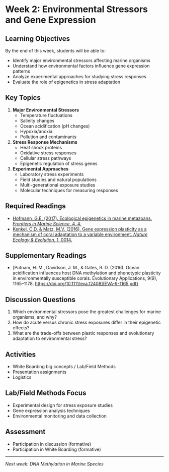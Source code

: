 # Week 2: Environmental Stressors and Gene Expression

## Learning Objectives

By the end of this week, students will be able to:
- Identify major environmental stressors affecting marine organisms
- Understand how environmental factors influence gene expression patterns
- Analyze experimental approaches for studying stress responses
- Evaluate the role of epigenetics in stress adaptation

## Key Topics

1.  **Major Environmental Stressors**
    -   Temperature fluctuations
    -   Salinity changes
    -   Ocean acidification (pH changes)
    -   Hypoxia/anoxia
    -   Pollution and contaminants
2.  **Stress Response Mechanisms**
    -   Heat shock proteins
    -   Oxidative stress responses
    -   Cellular stress pathways
    -   Epigenetic regulation of stress genes
3.  **Experimental Approaches**
    -   Laboratory stress experiments
    -   Field studies and natural populations
    -   Multi-generational exposure studies
    -   Molecular techniques for measuring responses

## Required Readings

-   [Hofmann, G.E. (2017). Ecological epigenetics in marine metazoans. *Frontiers in Marine Science*, 4, 4.](fmars-04-00004.pdf)
-   [Kenkel, C.D. & Matz, M.V. (2016). Gene expression plasticity as a mechanism of coral adaptation to a variable environment. *Nature Ecology & Evolution*, 1, 0014.](s41559-016-0014.pdf)

## Supplementary Readings

-   [Putnam, H. M., Davidson, J. M., & Gates, R. D. (2016). Ocean acidification influences host DNA methylation and phenotypic plasticity in environmentally susceptible corals. Evolutionary Applications, 9(9), 1165–1178. https://doi.org/10.1111/eva.12408](EVA-9-1165.pdf)

## Discussion Questions

1.  Which environmental stressors pose the greatest challenges for marine organisms, and why?
2.  How do acute versus chronic stress exposures differ in their epigenetic effects?
3.  What are the trade-offs between plastic responses and evolutionary adaptation to environmental stress?

## Activities

-   White Boarding big concepts / Lab/Field Methods
-   Presentation assignments
-   Logistics

## Lab/Field Methods Focus

-   Experimental design for stress exposure studies
-   Gene expression analysis techniques
-   Environmental monitoring and data collection

## Assessment

-   Participation in discussion (formative)
-   Participation in White Boarding (formative)

------------------------------------------------------------------------

*Next week: DNA Methylation in Marine Species*

